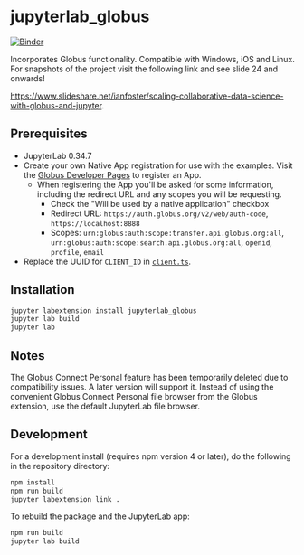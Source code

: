 # jupyterlab_globus

[![Binder](https://mybinder.org/badge_logo.svg)](https://mybinder.org/v2/gh/gneezyn/jupyterlab_globus/binderhub)

Incorporates Globus functionality. Compatible with Windows, iOS and Linux.
For snapshots of the project visit the following link and see slide 24 and onwards!

https://www.slideshare.net/ianfoster/scaling-collaborative-data-science-with-globus-and-jupyter.


## Prerequisites

* JupyterLab 0.34.7
* Create your own Native App registration for use with the examples. Visit the [Globus Developer Pages](https://developers.globus.org) to register an App.
    * When registering the App you'll be asked for some information, including the redirect URL and any scopes you will be requesting.
        * Check the "Will be used by a native application" checkbox
        * Redirect URL: `https://auth.globus.org/v2/web/auth-code`, `https://localhost:8888`
        * Scopes: `urn:globus:auth:scope:transfer.api.globus.org:all`, `urn:globus:auth:scope:search.api.globus.org:all`, `openid`, `profile`, `email`
* Replace the UUID for `CLIENT_ID` in [`client.ts`](src/globus/api/client.ts).

## Installation

```bash
jupyter labextension install jupyterlab_globus
jupyter lab build
jupyter lab
```

## Notes

The Globus Connect Personal feature has been temporarily deleted due to compatibility issues. A later version will support it. Instead of using the convenient Globus Connect Personal file browser from the Globus extension, use the default JupyterLab file browser.

## Development

For a development install (requires npm version 4 or later), do the following in the repository directory:

```bash
npm install
npm run build
jupyter labextension link .
```

To rebuild the package and the JupyterLab app:

```bash
npm run build
jupyter lab build
```

